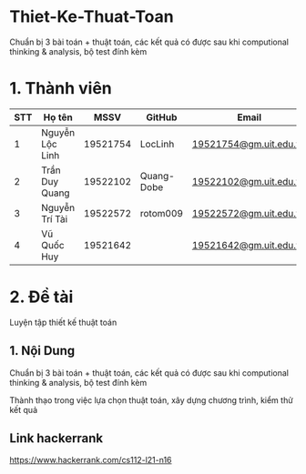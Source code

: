 # Thiet-Ke-Thuat-Toan
Chuẩn bị 3 bài toán + thuật toán, các kết quả có được sau khi computional thinking &amp; analysis, bộ test đính kèm

# 1. Thành viên

| STT | Họ tên          | MSSV     | GitHub   | Email                  |
|-----|-----------------|----------|----------|------------------------|
| 1   | Nguyễn Lộc Linh | 19521754 |LocLinh   | 19521754@gm.uit.edu.vn |
| 2   | Trần Duy Quang  | 19522102 |Quang-Dobe| 19522102@gm.uit.edu.vn |
| 3   | Nguyễn Trí Tài  | 19522572 |rotom009  | 19522572@gm.uit.edu.vn |
| 4   | Vũ Quốc Huy     | 19521642 |          | 19521642@gm.uit.edu.vn |

# 2. Đề tài
Luyện tập thiết kế thuật toán
## 1. Nội Dung
Chuẩn bị 3 bài toán + thuật toán, các kết quả có được sau khi computional thinking & analysis, bộ test đính kèm

Thành thạo trong việc lựa chọn thuật toán, xây dựng chương trình, kiểm thử kết quả
## Link hackerrank
https://www.hackerrank.com/cs112-l21-n16
